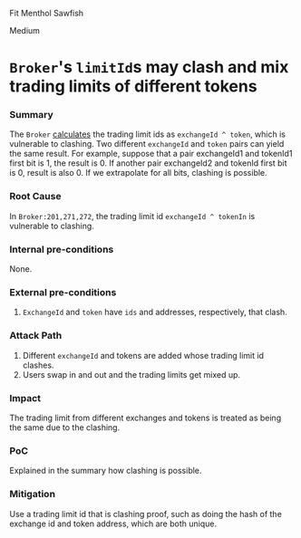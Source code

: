 Fit Menthol Sawfish

Medium

# `Broker`'s `limitId`s may clash and mix trading limits of different tokens

### Summary

The `Broker` [calculates](https://github.com/sherlock-audit/2024-10-mento-update/blob/main/mento-core/contracts/swap/Broker.sol#L201) the trading limit ids as `exchangeId ^ token`, which is vulnerable to clashing. Two different `exchangeId` and `token` pairs can yield the same result. For example, suppose that a pair exchangeId1 and tokenId1 first bit is 1, the result is 0. If another pair exchangeId2 and tokenId first bit is 0, result is also 0. If we extrapolate for all bits, clashing is possible.

### Root Cause

In `Broker:201,271,272`, the trading limit id `exchangeId ^ tokenIn` is vulnerable to clashing.

### Internal pre-conditions

None.

### External pre-conditions

1. `ExchangeId` and `token` have `ids` and addresses, respectively, that clash.

### Attack Path

1. Different `exchangeId` and tokens are added whose trading limit id clashes.
2. Users swap in and out and the trading limits get mixed up.

### Impact

The trading limit from different exchanges and tokens is treated as being the same due to the clashing.

### PoC

Explained in the summary how clashing is possible.

### Mitigation

Use a trading limit id that is clashing proof, such as doing the hash of the exchange id and token address, which are both unique.
